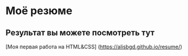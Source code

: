 # Моё резюме
## Результат вы можете посмотреть тут
[Моя первая работа на HTML&CSS] (https://alisbgd.github.io/resume/) 
